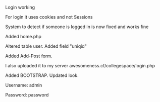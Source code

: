 Login working

For login it uses cookies and not Sessions

System to detect if someone is logged in is now fixed and works fine

Added home.php

Altered table user. Added field "uniqid"

Added Add-Post form.

I also uploaded it to my server awesomeness.cf/collegespace/login.php

Added BOOTSTRAP. Updated look.

Username: admin

Password: password 
